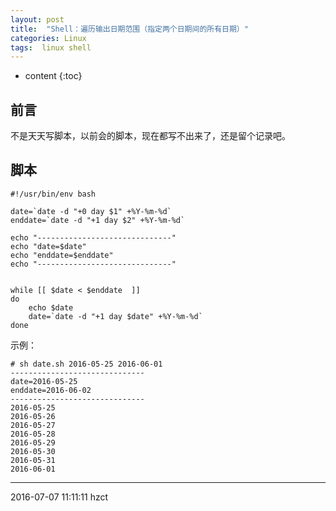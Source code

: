```yaml
---
layout: post
title:  "Shell：遍历输出日期范围（指定两个日期间的所有日期）"
categories: Linux
tags:  linux shell
---
```


* content
{:toc}

## 前言

不是天天写脚本，以前会的脚本，现在都写不出来了，还是留个记录吧。




## 脚本

```
#!/usr/bin/env bash

date=`date -d "+0 day $1" +%Y-%m-%d`
enddate=`date -d "+1 day $2" +%Y-%m-%d`

echo "------------------------------"
echo "date=$date"
echo "enddate=$enddate"
echo "------------------------------"


while [[ $date < $enddate  ]]
do
    echo $date
    date=`date -d "+1 day $date" +%Y-%m-%d`
done
```

示例：

```
# sh date.sh 2016-05-25 2016-06-01
------------------------------
date=2016-05-25
enddate=2016-06-02
------------------------------
2016-05-25
2016-05-26
2016-05-27
2016-05-28
2016-05-29
2016-05-30
2016-05-31
2016-06-01

```



******
2016-07-07 11:11:11 hzct
